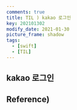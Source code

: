```yaml
---
comments: true
title: TIL ) kakao 로그인
key: 202101302
modify_date: 2021-01-30
picture_frame: shadow
tags:
  - [swift]
  - [TIL]
---
```

 
## kakao 로그인
 
## Reference)
